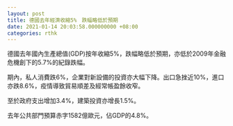 ```yaml
---
layout: post
title: 德國去年經濟收縮5%　跌幅略低於預期
date: 2021-01-14 20:03:58.000000000 +08:00
categories: rthk
---
```


德國去年國內生產總值(GDP)按年收縮5%，跌幅略低於預期，亦低於2009年金融危機創下的5.7%的紀錄跌幅。

期內，私人消費跌6%，企業對新設備的投資亦大幅下降。出口急挫近10%，進口亦跌8.6%，疫情導致貿易順差及經常帳盈餘收窄。

至於政府支出增加3.4%，建築投資亦增長1.5%。

去年公共部門預算赤字1582億歐元，佔GDP的4.8%。
